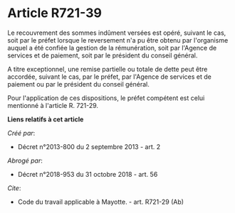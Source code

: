 # Article R721-39

Le recouvrement des sommes indûment versées est opéré, suivant le cas, soit par le préfet lorsque le reversement n'a pu être
obtenu par l'organisme auquel a été confiée la gestion de la rémunération, soit par l'Agence de services et de paiement, soit
par le président du conseil général. 

A titre exceptionnel, une remise partielle ou totale de dette peut être accordée, suivant le cas, par le préfet, par l'Agence
de services et de paiement ou par le président du conseil général. 

Pour l'application de ces dispositions, le préfet compétent est celui mentionné à l'article R. 721-29.

**Liens relatifs à cet article**

_Créé par_:

  - Décret n°2013-800 du 2 septembre 2013 - art. 2

_Abrogé par_:

  - Décret n°2018-953 du 31 octobre 2018 - art. 56

_Cite_:

  - Code du travail applicable à Mayotte. - art. R721-29 (Ab)
